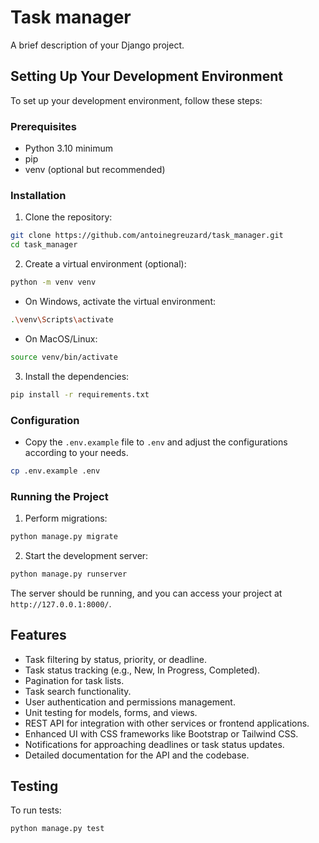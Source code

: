 # Task manager

A brief description of your Django project.

## Setting Up Your Development Environment

To set up your development environment, follow these steps:

### Prerequisites

- Python 3.10 minimum
- pip
- venv (optional but recommended)

### Installation

1. Clone the repository:

```bash
git clone https://github.com/antoinegreuzard/task_manager.git
cd task_manager
```

2. Create a virtual environment (optional):

```bash
python -m venv venv
```

- On Windows, activate the virtual environment:

```bash
.\venv\Scripts\activate
```

- On MacOS/Linux:

```bash
source venv/bin/activate
```

3. Install the dependencies:

```bash
pip install -r requirements.txt
```

### Configuration

- Copy the `.env.example` file to `.env` and adjust the configurations according to your needs.

```bash
cp .env.example .env
```

### Running the Project

1. Perform migrations:

```bash
python manage.py migrate
```

2. Start the development server:

```bash
python manage.py runserver
```

The server should be running, and you can access your project at `http://127.0.0.1:8000/`.

## Features

- Task filtering by status, priority, or deadline.
- Task status tracking (e.g., New, In Progress, Completed).
- Pagination for task lists.
- Task search functionality.
- User authentication and permissions management.
- Unit testing for models, forms, and views.
- REST API for integration with other services or frontend applications.
- Enhanced UI with CSS frameworks like Bootstrap or Tailwind CSS.
- Notifications for approaching deadlines or task status updates.
- Detailed documentation for the API and the codebase.

## Testing

To run tests:

```bash
python manage.py test
```
